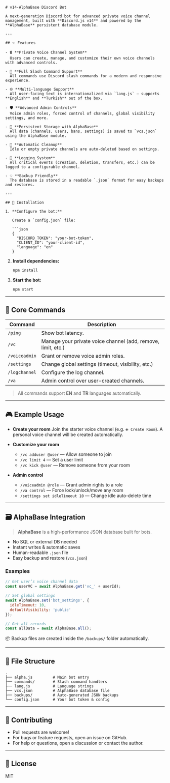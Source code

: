 ```
# v14-AlphaBase Discord Bot

A next-generation Discord bot for advanced private voice channel management, built with **Discord.js v14** and powered by the **AlphaBase** persistent database module.

---

## ✨ Features

- 🔒 **Private Voice Channel System**  
  Users can create, manage, and customize their own voice channels with advanced controls.

- 💬 **Full Slash Command Support**  
  All commands use Discord slash commands for a modern and responsive experience.

- 🌐 **Multi-language Support**  
  All user-facing text is internationalized via `lang.js` — supports **English** and **Turkish** out of the box.

- 🛡️ **Advanced Admin Controls**  
  Voice admin roles, forced control of channels, global visibility settings, and more.

- 💾 **Persistent Storage with AlphaBase**  
  All data (channels, users, bans, settings) is saved to `vcs.json` using the AlphaBase module.

- 🧹 **Automatic Cleanup**  
  Idle or empty private channels are auto-deleted based on settings.

- 📝 **Logging System**  
  All critical events (creation, deletion, transfers, etc.) can be logged to a configurable channel.

- 💡 **Backup Friendly**  
  The database is stored in a readable `.json` format for easy backups and restores.

---

## 🚀 Installation

1. **Configure the bot:**

   Create a `config.json` file:

   ```json
   {
     "DISCORD_TOKEN": "your-bot-token",
     "CLIENT_ID": "your-client-id",
     "language": "en"
   }
````

2. **Install dependencies:**

   ```sh
   npm install
   ```

3. **Start the bot:**

   ```sh
   npm start
   ```

---

## 🧩 Core Commands

| Command       | Description                                                  |
| ------------- | ------------------------------------------------------------ |
| `/ping`       | Show bot latency.                                            |
| `/vc`         | Manage your private voice channel (add, remove, limit, etc.) |
| `/voiceadmin` | Grant or remove voice admin roles.                           |
| `/settings`   | Change global settings (timeout, visibility, etc.)           |
| `/logchannel` | Configure the log channel.                                   |
| `/va`         | Admin control over user-created channels.                    |

> All commands support **EN** and **TR** languages automatically.

---

## 🎮 Example Usage

* **Create your room**
  Join the starter voice channel (e.g. `➕ Create Room`). A personal voice channel will be created automatically.

* **Customize your room**

  * `/vc adduser @user` — Allow someone to join
  * `/vc limit 4` — Set a user limit
  * `/vc kick @user` — Remove someone from your room

* **Admin control**

  * `/voiceadmin @role` — Grant admin rights to a role
  * `/va control` — Force lock/unlock/move any room
  * `/settings set idleTimeout 10` — Change idle auto-delete time

---

## 🗃️ AlphaBase Integration

> **AlphaBase** is a high-performance JSON database built for bots.

* No SQL or external DB needed
* Instant writes & automatic saves
* Human-readable `.json` file
* Easy backup and restore (`vcs.json`)

### Examples

```js
// Get user’s voice channel data
const userVC = await AlphaBase.get('vc_' + userId);

// Set global settings
await AlphaBase.set('bot_settings', {
  idleTimeout: 10,
  defaultVisibility: 'public'
});

// Get all records
const allData = await AlphaBase.all();
```

📦 Backup files are created inside the `/backups/` folder automatically.

---

## 📁 File Structure

```
.
├── alpha.js         # Main bot entry
├── commands/        # Slash command handlers
├── lang.js          # Language strings
├── vcs.json         # AlphaBase database file
├── backups/         # Auto-generated JSON backups
└── config.json      # Your bot token & config
```

---

## 🤝 Contributing

* Pull requests are welcome!
* For bugs or feature requests, open an issue on GitHub.
* For help or questions, open a discussion or contact the author.

---

## 📜 License

MIT
